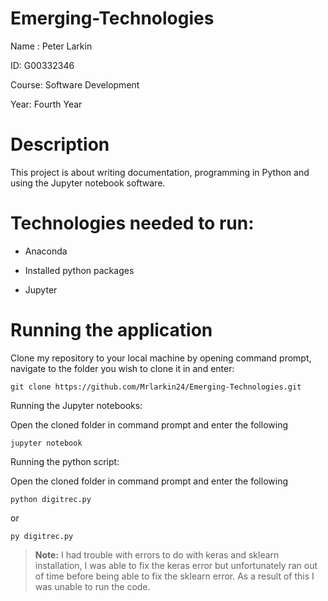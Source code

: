 # Emerging-Technologies
Name : Peter Larkin

ID: G00332346

Course: Software Development 

Year: Fourth Year

# Description
This project is about writing documentation, programming in Python and using the Jupyter notebook software.

# Technologies needed to run:

* Anaconda

* Installed python packages

* Jupyter

# Running the application

Clone my repository to your local machine by opening command prompt, navigate to the folder you wish to clone it in and enter:

	git clone https://github.com/Mrlarkin24/Emerging-Technologies.git
	
Running the Jupyter notebooks:

Open the cloned folder in command prompt and enter the following

	jupyter notebook

Running the python script:

Open the cloned folder in command prompt and enter the following

	python digitrec.py
	
or

	py digitrec.py
	
> **Note:** I had trouble with errors to do with keras and sklearn installation, I was able to fix the keras error but unfortunately ran out of time before being able to fix the sklearn error. As a result of this I was unable to run the code.
